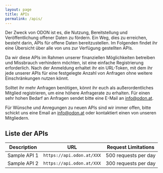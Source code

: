 ```yaml
---
layout: page
title: APIs
permalink: /apis/
---
```


Der Zweck von ODON ist es, die Nutzung, Bereitstellung und Veröffentlichung offener Daten zu fördern. Ein Weg, dies zu erreichen, besteht darin, APIs für offene Daten bereitzustellen. Im Folgenden findet ihr eine Übersicht über alle von uns zur Verfügung gestellten APIs.

Da wir diese APIs im Rahmen unserer finanziellen Möglichkeiten betreiben und Missbrauch verhindern möchten, ist eine einfache Registrierung erforderlich. Nach der Anmeldung erhaltet ihr ein URL-Token, mit dem ihr jede unserer APIs für eine festgelegte Anzahl von Anfragen ohne weitere Einschränkungen nutzen könnt.

Solltet ihr mehr Anfragen benötigen, könnt ihr euch als außerordentliches Mitglied registrieren, um eine höhere Anfragerate zu erhalten. Für einen sehr hohen Bedarf an Anfragen sendet bitte eine E-Mail an [info@odon.at](mailto:info@odon.at).

Für Wünsche und Anregungen zu neuen APIs sind wir immer offen, bitte schickt uns eine Email an [info@odon.at](mailto:info@odon.at) oder kontaktiert einen von unseren Mitgliedern.

## Liste der APIs

| Description                                | URL                                             | Request Limitations             |
|--------------------------------------------|-------------------------------------------------|---------------------------------|
| Sample API 1                               | `https://api.odon.at/XXX`                       | 500 requests per day            |
| Sample API 2                               | `https://api.odon.at/XXX`                       | 300 requests per day            |


<!-- 
| Public Transport API                       | `https://api.transitdata.com/public`            | 200 requests per minute         |
| Air Quality Index API                      | `https://api.openaq.org/v1`                     | No specific limitations         |
| Open Census Data API                       | `https://api.census.gov/data`                   | 100 requests per hour           |
| Crime Data by Region API                   | `https://api.crimeometer.com`                   | 500 requests per day            |
| Global Biodiversity API                    | `https://api.gbif.org/v1`                       | 1000 requests per day           |
| Earthquake Data API                        | `https://earthquake.usgs.gov/fdsnws/event/1`    | No specific limitations         |
| Financial Market Data API                  | `https://api.stlouisfed.org/fred`               | 1200 requests per hour          |
| Space Data API (NASA)                      | `https://api.nasa.gov`                          | 40 requests per minute          |
| Open Library Books Data API                | `https://openlibrary.org/api`                   | No specific limitations         |
| Food and Agriculture Data API              | `https://data.fao.org/api`                      | 500 requests per hour           |
| Global Health Data API                     | `https://ghoapi.azureedge.net/api`              | No specific limitations         |
| Population Statistics API                  | `https://data.un.org/api`                       | 1000 requests per day           |
| Open Food Facts API                        | `https://world.openfoodfacts.org/api`           | No specific limitations         |
| CO2 Emissions Data API                     | `https://api.climatewatchdata.org`              | 600 requests per hour           |
| Open Energy Data API                       | `https://openei.org/services/api`               | 100 requests per minute         |
| World Bank Data API                        | `https://api.worldbank.org/v2`                  | 2000 requests per hour          |
| Historical Weather Data API                | `https://api.meteostat.net/v2`                  | 1000 requests per day           |
| Wildlife Observation Data API              | `https://api.inaturalist.org/v1`                | 60 requests per minute          |
| USGS Water Data API                        | `https://waterservices.usgs.gov`                | No specific limitations         |
| Open Transport Data API                    | `https://developer.transportapi.com`            | 500 requests per hour           |
| Open Waste Management Data API             | `https://api.wastemgmtdata.org`                 | 1000 requests per day           |
| UNESCO Heritage Sites Data API             | `https://whc.unesco.org/api`                    | No specific limitations         |
| Global Land Cover Data API                 | `https://api.landcover.org`                     | 300 requests per hour           |
| Marine Traffic Data API                    | `https://api.marinetraffic.com`                 | 200 requests per minute         |
| Open Access Scientific Papers API          | `https://api.core.ac.uk`                        | 50 requests per minute          |
| Renewable Energy Production Data API       | `https://api.renewabledata.com`                 | 500 requests per hour           |
| Global Ocean Temperature Data API          | `https://api.oceandata.com`                     | 1000 requests per day           | -->
